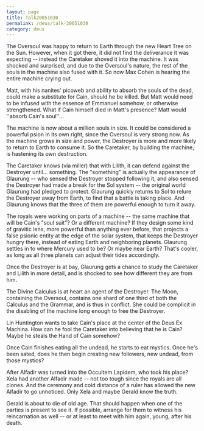 ```yaml
---
layout: page
title: Talk20051030
permalink: /deus/talk-20051030
category: deus
---
```

The Oversoul was happy to return to Earth through the new Heart Tree on the Sun. However, when it got there, it did not find the deliverance it was expecting -- instead the Caretaker shoved it into the machine. It was shocked and surprised, and due to the Oversoul's nature, the rest of the souls in the machine also fused with it. So now Max Cohen is hearing the entire machine crying out.

Matt, with his nanites' picoweb and ability to absorb the souls of the dead, could make a substitute for Cain, should he be killed. But Matt would need to be infused with the essence of Emmanuel somehow, or otherwise strengthened. What if Cain himself died in Matt's presence? Matt would ''absorb Cain's soul''...

The machine is now about a million souls in size. It could be considered a powerful psion in its own right, since the Oversoul is very strong now. As the machine grows in size and power, the Destroyer is more and more likely to return to Earth to consume it. So the Caretaker, by building the machine, is hastening its own destruction.

The Caretaker knows (via miller) that with Lilith, it can defend against the Destroyer until... something. The &quot;something&quot; is actually the appearance of Glaurung -- who sensed the Destroyer stopped following it, and also sensed the Destroyer had made a break for the Sol system -- the original world Glaurung had pledged to protect. Glaurung quickly returns to Sol to relure the Destroyer away from Earth, to find that a battle is taking place. And Glaurung knows that the three of them are powerful enough to turn it away.

The royals were working on parts of a machine -- the same machine that will be Cain's &quot;soul suit&quot;? Or a different machine? If they design some kind of gravitic lens, more powerful than anything ever before, that projects a false psionic entity at the edge of the solar system, that keeps the Destroyer hungry there, instead of eating Earth and neighboring planets. Glaurung settles in to where Mercury used to be? Or maybe near Earth? That's cooler, as long as all three planets can adjust their tides accordingly.

Once the Destroyer is at bay, Glaurung gets a chance to study the Caretaker and Lilith in more detail, and is shocked to see how different they are from him.

The Divine Calculus is at heart an agent of the Destroyer. The Moon, containing the Oversoul, contains one shard of one third of both the Calculus and the Grammar, and is thus in conflict. She could be complicit in the disabling of the machine long enough to free the Destroyer.

Lin Huntington wants to take Cain's place at the center of the Deus Ex Machina. How can he fool the Caretaker into believing that he is Cain? Maybe he steals the Hand of Cain somehow?

Once Cain finishes eating all the undead, he starts to eat mystics. Once he's been sated, does he then begin creating new followers, new undead, from those mystics?

After Alfadir was turned into the Occultem Lapidem, who took his place? Xela had another Alfadir made -- not too tough since the royals are all clones. And the ceremony and cold distance of a ruler has allowed the new Alfadir to go unnoticed. Only Xela and maybe Gerald know the truth.

Gerald is about to die of old age. That should happen when one of the parties is present to see it. If possible, arrange for them to witness his reincarnation as well -- or at least to meet with him again, young, after his death.
